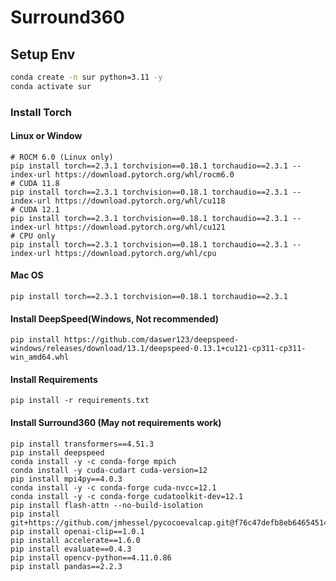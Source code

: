 # Surround360

## Setup Env
``` bash
conda create -n sur python=3.11 -y
conda activate sur 
```
### Install Torch

#### Linux or Window
``` 
# ROCM 6.0 (Linux only)
pip install torch==2.3.1 torchvision==0.18.1 torchaudio==2.3.1 --index-url https://download.pytorch.org/whl/rocm6.0
# CUDA 11.8
pip install torch==2.3.1 torchvision==0.18.1 torchaudio==2.3.1 --index-url https://download.pytorch.org/whl/cu118
# CUDA 12.1
pip install torch==2.3.1 torchvision==0.18.1 torchaudio==2.3.1 --index-url https://download.pytorch.org/whl/cu121
# CPU only
pip install torch==2.3.1 torchvision==0.18.1 torchaudio==2.3.1 --index-url https://download.pytorch.org/whl/cpu
```
#### Mac OS 
``` 
pip install torch==2.3.1 torchvision==0.18.1 torchaudio==2.3.1
```

#### Install DeepSpeed(Windows, Not recommended)
```
pip install https://github.com/daswer123/deepspeed-windows/releases/download/13.1/deepspeed-0.13.1+cu121-cp311-cp311-win_amd64.whl
```
#### Install Requirements
```
pip install -r requirements.txt
```
#### Install Surround360 (May not requirements work)
```
pip install transformers==4.51.3
pip install deepspeed
conda install -y -c conda-forge mpich
conda install -y cuda-cudart cuda-version=12
pip install mpi4py==4.0.3
conda install -y -c conda-forge cuda-nvcc=12.1
conda install -y -c conda-forge cudatoolkit-dev=12.1
pip install flash-attn --no-build-isolation
pip install git+https://github.com/jmhessel/pycocoevalcap.git@f76c47defb8eb646545147f913b7023bbfcfcabe
pip install openai-clip==1.0.1
pip install accelerate==1.6.0
pip install evaluate==0.4.3
pip install opencv-python==4.11.0.86
pip install pandas==2.2.3
```
